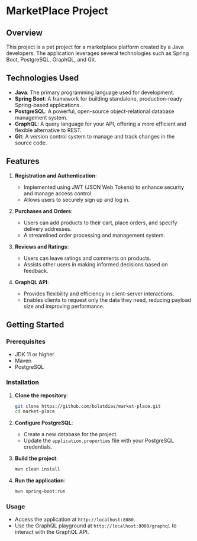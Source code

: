 # MarketPlace Project

## Overview

This project is a pet project for a marketplace platform created by a Java developers. The application leverages several technologies such as Spring Boot, PostgreSQL, GraphQL, and Git.

## Technologies Used

- **Java**: The primary programming language used for development.
- **Spring Boot**: A framework for building standalone, production-ready Spring-based applications.
- **PostgreSQL**: A powerful, open-source object-relational database management system.
- **GraphQL**: A query language for your API, offering a more efficient and flexible alternative to REST.
- **Git**: A version control system to manage and track changes in the source code.

## Features

1. **Registration and Authentication**:
   - Implemented using JWT (JSON Web Tokens) to enhance security and manage access control.
   - Allows users to securely sign up and log in.

2. **Purchases and Orders**:
   - Users can add products to their cart, place orders, and specify delivery addresses.
   - A streamlined order processing and management system.

3. **Reviews and Ratings**:
   - Users can leave ratings and comments on products.
   - Assists other users in making informed decisions based on feedback.

4. **GraphQL API**:
   - Provides flexibility and efficiency in client-server interactions.
   - Enables clients to request only the data they need, reducing payload size and improving performance.

## Getting Started

### Prerequisites

- JDK 11 or higher
- Maven
- PostgreSQL

### Installation

1. **Clone the repository**:
   ```bash
   git clone https://github.com/bolatdias/market-place.git
   cd market-place
   ```

2. **Configure PostgreSQL**:
   - Create a new database for the project.
   - Update the `application.properties` file with your PostgreSQL credentials.

3. **Build the project**:
   ```bash
   mvn clean install
   ```

4. **Run the application**:
   ```bash
   mvn spring-boot:run
   ```

### Usage

- Access the application at `http://localhost:8080`.
- Use the GraphQL playground at `http://localhost:8080/graphql` to interact with the GraphQL API.

